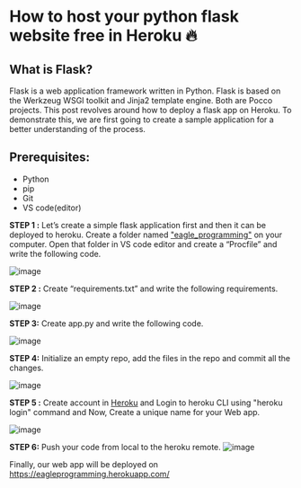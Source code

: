# How to host your python flask website free in Heroku 🔥
## What is Flask?

Flask is a web application framework written in Python. Flask is based on the Werkzeug WSGI toolkit and Jinja2 template engine. Both are Pocco projects. This post revolves around how to deploy a flask app on Heroku. To demonstrate this, we are first going to create a sample application for a better understanding of the process. 

## Prerequisites: 

- Python
- pip
- Git
- VS code(editor)

**STEP 1 :** Let’s create a simple flask application first and then it can be deployed to heroku. Create a folder named ["eagle_programming"](https://www.instagram.com/eagle_programming/?hl=en) on your computer. Open that folder in VS code editor and create a “Procfile” and write the following code.


![image](https://user-images.githubusercontent.com/70682152/171404121-4006618e-262e-4355-a4f0-75d818b8739c.png)


**STEP 2 :** Create “requirements.txt” and write the following requirements.


![image](https://user-images.githubusercontent.com/70682152/171404234-a58f25e6-66a8-4ad0-b547-1d640825db36.png)



**STEP  3:** Create app.py and write the following code.

![image](https://user-images.githubusercontent.com/70682152/171404294-d061fc39-b88a-43c6-8e1d-dcccaa0e7433.png)



**STEP 4:** Initialize an empty repo, add the files in the repo and commit all the changes.

![image](https://user-images.githubusercontent.com/70682152/171404352-eae4e047-768a-4519-a509-6f8ca0a96555.png)



**STEP 5 :** Create account in [Heroku](https://dashboard.heroku.com/login) and Login to heroku CLI using "heroku login" command and Now, Create a unique name for your Web app.

![image](https://user-images.githubusercontent.com/70682152/171404418-aa5aed61-603e-499c-9b28-d53167ab69e6.png)



**STEP 6:** Push your code from local to the heroku remote. 
![image](https://user-images.githubusercontent.com/70682152/171404477-8cbb02ee-80cd-4f79-a219-eb181bcd5f00.png)


Finally, our web app will be deployed on https://eagleprogramming.herokuapp.com/
 
